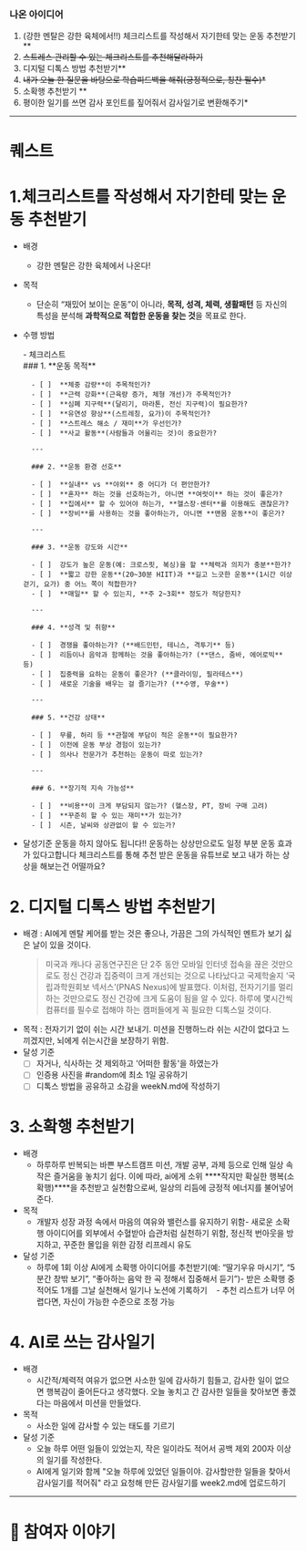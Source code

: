 ### 나온 아이디어

1. (강한 멘탈은 강한 육체에서!!) 체크리스트를 작성해서 자기한테 맞는 운동 추천받기 \*\*
2. ~~스트레스 관리할 수 있는 체크리스트를 추천해달라하기~~
3. 디지털 디톡스 방법 추천받기\*\*
4. ~~내가 오늘 한 질문을 바탕으로 학습피드백을 해줘(긍정적으로, 칭찬 필수)\*~~
5. 소확행 추천받기 \*\*
6. 평이한 일기를 쓰면 감사 포인트를 짚어줘서 감사일기로 변환해주기\*

---

# 퀘스트

# 1.체크리스트를 작성해서 자기한테 맞는 운동 추천받기

-   배경
    -   강한 멘탈은 강한 육체에서 나온다!
-   목적
    -   단순히 “재밌어 보이는 운동”이 아니라, **목적, 성격, 체력, 생활패턴** 등 자신의 특성을 분석해 **과학적으로 적합한 운동을 찾는 것**을 목표로 한다.
-   수행 방법
      <summary>
      - 체크리스트
      </summary>
          ### 1. **운동 목적**
          
          - [ ]  **체중 감량**이 주목적인가?
          - [ ]  **근력 강화**(근육량 증가, 체형 개선)가 주목적인가?
          - [ ]  **심폐 지구력**(달리기, 마라톤, 전신 지구력)이 필요한가?
          - [ ]  **유연성 향상**(스트레칭, 요가)이 주목적인가?
          - [ ]  **스트레스 해소 / 재미**가 우선인가?
          - [ ]  **사교 활동**(사람들과 어울리는 것)이 중요한가?
          
          ---
          
          ### 2. **운동 환경 선호**
          
          - [ ]  **실내** vs **야외** 중 어디가 더 편안한가?
          - [ ]  **혼자** 하는 것을 선호하는가, 아니면 **여럿이** 하는 것이 좋은가?
          - [ ]  **집에서** 할 수 있어야 하는가, **헬스장·센터**를 이용해도 괜찮은가?
          - [ ]  **장비**를 사용하는 것을 좋아하는가, 아니면 **맨몸 운동**이 좋은가?
          
          ---
          
          ### 3. **운동 강도와 시간**
          
          - [ ]  강도가 높은 운동(예: 크로스핏, 복싱)을 할 **체력과 의지가 충분**한가?
          - [ ]  **짧고 강한 운동**(20~30분 HIIT)과 **길고 느긋한 운동**(1시간 이상 걷기, 요가) 중 어느 쪽이 적합한가?
          - [ ]  **매일** 할 수 있는지, **주 2~3회** 정도가 적당한지?
          
          ---
          
          ### 4. **성격 및 취향**
          
          - [ ]  경쟁을 좋아하는가? (**배드민턴, 테니스, 격투기** 등)
          - [ ]  리듬이나 음악과 함께하는 것을 좋아하는가? (**댄스, 줌바, 에어로빅** 등)
          - [ ]  집중력을 요하는 운동이 좋은가? (**클라이밍, 필라테스**)
          - [ ]  새로운 기술을 배우는 걸 즐기는가? (**수영, 무술**)
          
          ---
          
          ### 5. **건강 상태**
          
          - [ ]  무릎, 허리 등 **관절에 부담이 적은 운동**이 필요한가?
          - [ ]  이전에 운동 부상 경험이 있는가?
          - [ ]  의사나 전문가가 추천하는 운동이 따로 있는가?
          
          ---
          
          ### 6. **장기적 지속 가능성**
          
          - [ ]  **비용**이 크게 부담되지 않는가? (헬스장, PT, 장비 구매 고려)
          - [ ]  **꾸준히 할 수 있는 재미**가 있는가?
          - [ ]  시즌, 날씨와 상관없이 할 수 있는가?

-   달성기준
    운동을 하지 않아도 됩니다!! 운동하는 상상만으로도 일정 부분 운동 효과가 있다고합니다
    체크리스트를 통해 추천 받은 운동을 유튜브로 보고 내가 하는 상상을 해보는건 어떨까요?

# 2. 디지털 디톡스 방법 추천받기

-   배경 : AI에게 멘탈 케어를 받는 것은 좋으나, 가끔은 그의 가식적인 멘트가 보기 싫은 날이 있을 것이다.
    > 미국과 캐나다 공동연구진은 단 2주 동안 모바일 인터넷 접속을 끊은 것만으로도 정신 건강과 집중력이 크게 개선되는 것으로 나타났다고 국제학술지 ‘국립과학원회보 넥서스’(PNAS Nexus)에 발표했다. 이처럼, 전자기기를 멀리하는 것만으로도 정신 건강에 크게 도움이 됨을 알 수 있다. 하루에 몇시간씩 컴퓨터를 필수로 접해야 하는 캠퍼들에게 꼭 필요한 디톡스일 것이다.
-   목적 : 전자기기 없이 쉬는 시간 보내기. 미션을 진행하느라 쉬는 시간이 없다고 느끼겠지만, 뇌에게 쉬는시간을 보장하기 위함.
-   달성 기준
    -   [ ] 자거나, 식사하는 것 제외하고 '어떠한 활동'을 하였는가
    -   [ ] 인증용 사진을 #random에 최소 1일 공유하기
    -   [ ] 디톡스 방법을 공유하고 소감을 weekN.md에 작성하기

# 3. 소확행 추천받기

-   배경
    -   하루하루 반복되는 바쁜 부스트캠프 미션, 개발 공부, 과제 등으로 인해 일상 속 작은 즐거움을 놓치기 쉽다. 이에 따라, ai에게 소위 \***\*작지만 확실한 행복(소확행)\*\***을 추천받고 실천함으로써, 일상의 리듬에 긍정적 에너지를 불어넣어 준다.
-   목적
    -   개발자 성장 과정 속에서 마음의 여유와 밸런스를 유지하기 위함- 새로운 소확행 아이디어를 외부에서 수혈받아 습관처럼 실천하기 위함, 정신적 번아웃을 방지하고, 꾸준한 몰입을 위한 감정 리프레시 유도
-   달성 기준
    -   하루에 1회 이상 AI에게 소확행 아이디어를 추천받기(예: “딸기우유 마시기”, “5분간 창밖 보기”, “좋아하는 음악 한 곡 정해서 집중해서 듣기”)- 받은 소확행 중 적어도 1개를 그날 실천해서 일기나 노션에 기록하기    - 추천 리스트가 너무 어렵다면, 자신이 가능한 수준으로 조정 가능

# 4. AI로 쓰는 감사일기

-   배경
    -   시간적/체력적 여유가 없으면 사소한 일에 감사하기 힘들고, 감사한 일이 없으면 행복감이 줄어든다고 생각했다. 오늘 놓치고 간 감사한 일들을 찾아보면 좋겠다는 마음에서 미션을 만들었다.
-   목적
    -   사소한 일에 감사할 수 있는 태도를 기르기
-   달성 기준
    -   오늘 하루 어떤 일들이 있었는지, 작은 일이라도 적어서 공백 제외 200자 이상의 일기를 작성한다.
    -   AI에게 일기와 함께 "오늘 하루에 있었던 일들이야. 감사할만한 일들을 찾아서 감사일기를 적어줘" 라고 요청해 만든 감사일기를 week2.md에 업로드하기

---

# 💬 참여자 이야기
